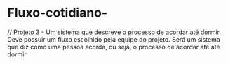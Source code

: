 # Fluxo-cotidiano-

// Projeto 3 - Um sistema que descreve o processo de acordar até dormir.
Deve possuir um fluxo escolhido pela equipe do projeto. 
Será um sistema que diz como uma pessoa acorda, ou seja, o processo de acordar até até dormir. 
